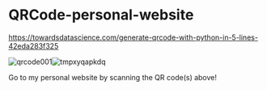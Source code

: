 # QRCode-personal-website

https://towardsdatascience.com/generate-qrcode-with-python-in-5-lines-42eda283f325

![qrcode001](https://user-images.githubusercontent.com/95064358/176323789-baf3ab6b-1d5c-4cd3-86b3-f82bae7fa3c0.png)![tmpxyqapkdq](https://user-images.githubusercontent.com/95064358/176808671-9edba9cf-6686-4d14-996a-2d6a432ea3cc.png)

Go to my personal website by scanning the QR code(s) above!
